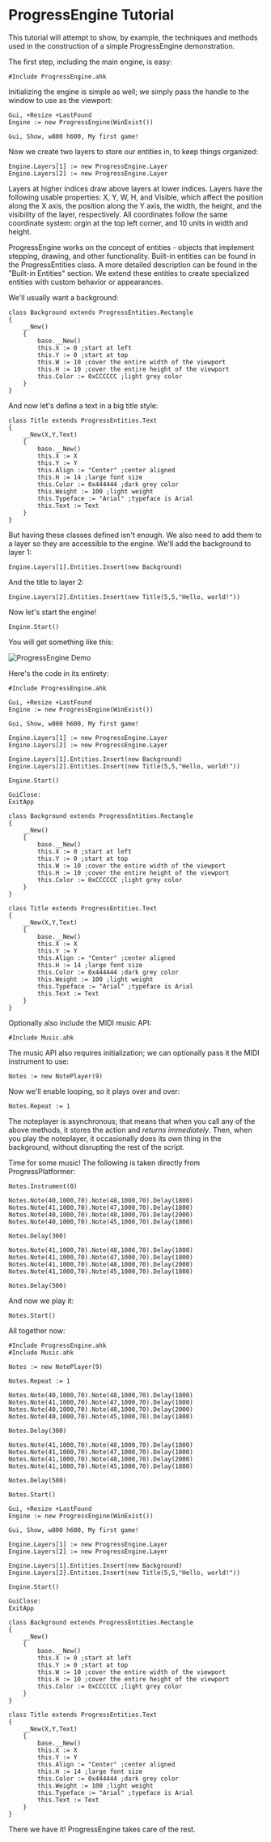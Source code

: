 ProgressEngine Tutorial
=======================
This tutorial will attempt to show, by example, the techniques and methods used in the construction of a simple ProgressEngine demonstration.

The first step, including the main engine, is easy:

    #Include ProgressEngine.ahk

Initializing the engine is simple as well; we simply pass the handle to the window to use as the viewport:

    Gui, +Resize +LastFound
    Engine := new ProgressEngine(WinExist())

    Gui, Show, w800 h600, My first game!

Now we create two layers to store our entities in, to keep things organized:

    Engine.Layers[1] := new ProgressEngine.Layer
    Engine.Layers[2] := new ProgressEngine.Layer

Layers at higher indices draw above layers at lower indices. Layers have the following usable properties: X, Y, W, H, and Visible, which affect the position along the X axis, the position along the Y axis, the width, the height, and the visibility of the layer, respectively. All coordinates follow the same coordinate system: orgin at the top left corner, and 10 units in width and height.

ProgressEngine works on the concept of entities - objects that implement stepping, drawing, and other functionality. Built-in entities can be found in the ProgressEntities class. A more detailed description can be found in the "Built-in Entities" section. We extend these entities to create specialized entities with custom behavior or appearances.

We'll usually want a background:

    class Background extends ProgressEntities.Rectangle
    {
        __New()
        {
            base.__New()
            this.X := 0 ;start at left
            this.Y := 0 ;start at top
            this.W := 10 ;cover the entire width of the viewport
            this.H := 10 ;cover the entire height of the viewport
            this.Color := 0xCCCCCC ;light grey color
        }
    }

And now let's define a text in a big title style:

    class Title extends ProgressEntities.Text
    {
        __New(X,Y,Text)
        {
            base.__New()
            this.X := X
            this.Y := Y
            this.Align := "Center" ;center aligned
            this.H := 14 ;large font size
            this.Color := 0x444444 ;dark grey color
            this.Weight := 100 ;light weight
            this.Typeface := "Arial" ;typeface is Arial
            this.Text := Text
        }
    }

But having these classes defined isn't enough. We also need to add them to a layer so they are accessible to the engine. We'll add the background to layer 1:

    Engine.Layers[1].Entities.Insert(new Background)

And the title to layer 2:

    Engine.Layers[2].Entities.Insert(new Title(5,5,"Hello, world!"))

Now let's start the engine!

    Engine.Start()

You will get something like this:

![ProgressEngine Demo](ProgressEngine.png "Test game.")

Here's the code in its entirety:

    #Include ProgressEngine.ahk

    Gui, +Resize +LastFound
    Engine := new ProgressEngine(WinExist())

    Gui, Show, w800 h600, My first game!

    Engine.Layers[1] := new ProgressEngine.Layer
    Engine.Layers[2] := new ProgressEngine.Layer

    Engine.Layers[1].Entities.Insert(new Background)
    Engine.Layers[2].Entities.Insert(new Title(5,5,"Hello, world!"))

    Engine.Start()

    GuiClose:
    ExitApp

    class Background extends ProgressEntities.Rectangle
    {
        __New()
        {
            base.__New()
            this.X := 0 ;start at left
            this.Y := 0 ;start at top
            this.W := 10 ;cover the entire width of the viewport
            this.H := 10 ;cover the entire height of the viewport
            this.Color := 0xCCCCCC ;light grey color
        }
    }

    class Title extends ProgressEntities.Text
    {
        __New(X,Y,Text)
        {
            base.__New()
            this.X := X
            this.Y := Y
            this.Align := "Center" ;center aligned
            this.H := 14 ;large font size
            this.Color := 0x444444 ;dark grey color
            this.Weight := 100 ;light weight
            this.Typeface := "Arial" ;typeface is Arial
            this.Text := Text
        }
    }

Optionally also include the MIDI music API:

    #Include Music.ahk

The music API also requires initialization; we can optionally pass it the MIDI instrument to use:

    Notes := new NotePlayer(9)

Now we'll enable looping, so it plays over and over:

    Notes.Repeat := 1

The noteplayer is asynchronous; that means that when you call any of the above methods, it stores the action and _returns immediately_. Then, when you play the noteplayer, it occasionally does its own thing in the background, without disrupting the rest of the script.

Time for some music! The following is taken directly from ProgressPlatformer:

    Notes.Instrument(0)

    Notes.Note(40,1000,70).Note(48,1000,70).Delay(1800)
    Notes.Note(41,1000,70).Note(47,1000,70).Delay(1800)
    Notes.Note(40,1000,70).Note(48,1000,70).Delay(2000)
    Notes.Note(40,1000,70).Note(45,1000,70).Delay(1800)

    Notes.Delay(300)

    Notes.Note(41,1000,70).Note(48,1000,70).Delay(1800)
    Notes.Note(41,1000,70).Note(47,1000,70).Delay(1800)
    Notes.Note(41,1000,70).Note(48,1000,70).Delay(2000)
    Notes.Note(41,1000,70).Note(45,1000,70).Delay(1800)

    Notes.Delay(500)

And now we play it:

    Notes.Start()

All together now:

    #Include ProgressEngine.ahk
    #Include Music.ahk

    Notes := new NotePlayer(9)

    Notes.Repeat := 1

    Notes.Note(40,1000,70).Note(48,1000,70).Delay(1800)
    Notes.Note(41,1000,70).Note(47,1000,70).Delay(1800)
    Notes.Note(40,1000,70).Note(48,1000,70).Delay(2000)
    Notes.Note(40,1000,70).Note(45,1000,70).Delay(1800)

    Notes.Delay(300)

    Notes.Note(41,1000,70).Note(48,1000,70).Delay(1800)
    Notes.Note(41,1000,70).Note(47,1000,70).Delay(1800)
    Notes.Note(41,1000,70).Note(48,1000,70).Delay(2000)
    Notes.Note(41,1000,70).Note(45,1000,70).Delay(1800)

    Notes.Delay(500)

    Notes.Start()

    Gui, +Resize +LastFound
    Engine := new ProgressEngine(WinExist())

    Gui, Show, w800 h600, My first game!

    Engine.Layers[1] := new ProgressEngine.Layer
    Engine.Layers[2] := new ProgressEngine.Layer

    Engine.Layers[1].Entities.Insert(new Background)
    Engine.Layers[2].Entities.Insert(new Title(5,5,"Hello, world!"))

    Engine.Start()

    GuiClose:
    ExitApp

    class Background extends ProgressEntities.Rectangle
    {
        __New()
        {
            base.__New()
            this.X := 0 ;start at left
            this.Y := 0 ;start at top
            this.W := 10 ;cover the entire width of the viewport
            this.H := 10 ;cover the entire height of the viewport
            this.Color := 0xCCCCCC ;light grey color
        }
    }

    class Title extends ProgressEntities.Text
    {
        __New(X,Y,Text)
        {
            base.__New()
            this.X := X
            this.Y := Y
            this.Align := "Center" ;center aligned
            this.H := 14 ;large font size
            this.Color := 0x444444 ;dark grey color
            this.Weight := 100 ;light weight
            this.Typeface := "Arial" ;typeface is Arial
            this.Text := Text
        }
    }

There we have it! ProgressEngine takes care of the rest.